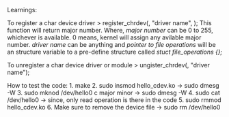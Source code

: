 Learnings:

To register a char device driver
    > register_chrdev(<major number>, "driver name", <pointer to file operations>);
    This function will return major number.
    Where, *major number* can be 0 to 255, whichever is available. 0 means, kernel
    will assign any avilable major number.
    *driver name* can be anything and
    *pointer to file operations* will be an structure variable to a pre-define
    structure called *stuct file_operations <name> {};*
    
To unregister a char device driver or module
    > ungister_chrdev(<major number>, "driver name");


How to test the code:
    1. make
    2. sudo insmod hello_cdev.ko -> sudo dmesg -W
    3. sudo mknod /dev/hello0 c major minor -> sudo dmesg -W
    4. sudo cat /dev/hello0 -> since, only read operation is there in the code
    5. sudo rmmod hello_cdev.ko
    6. Make sure to remove the device file -> sudo rm /dev/hello0
